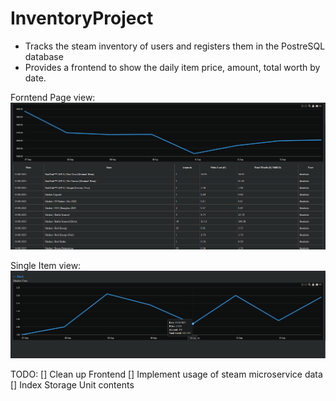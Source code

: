 # InventoryProject
- Tracks the steam inventory of users and registers them in the PostreSQL database
- Provides a frontend to show the daily item price, amount, total worth by date.

  

Forntend Page view:
![alt text](Frontend-Pageview.png)

Single Item view:
![alt text](Frontend-Itemview-1.png)

TODO: 
[] Clean up Frontend
[] Implement usage of steam microservice data 
    [] Index Storage Unit contents
 